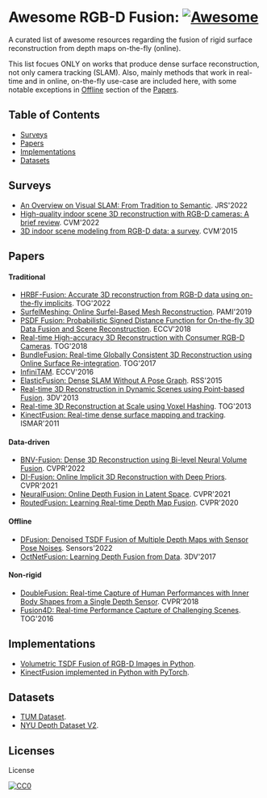 # Awesome RGB-D Fusion: [![Awesome](https://cdn.rawgit.com/sindresorhus/awesome/d7305f38d29fed78fa85652e3a63e154dd8e8829/media/badge.svg)](https://github.com/sindresorhus/awesome)
A curated list of awesome resources regarding the fusion of rigid surface reconstruction from depth maps on-the-fly (online). 

This list focues ONLY on works that produce dense surface reconstruction, not only camera tracking (SLAM). Also, mainly methods that work in real-time and in online, on-the-fly use-case are included here, with some notable exceptions in [Offline](#offline) section of the [Papers](#papers). 

## Table of Contents

 - [Surveys](#surveys)
 - [Papers](#papers)
 - [Implementations](#implementations)
 - [Datasets](#datasets)

## Surveys
* [An Overview on Visual SLAM: From Tradition to Semantic](https://www.mdpi.com/2072-4292/14/13/3010). JRS'2022
* [High-quality indoor scene 3D reconstruction with RGB-D cameras: A brief review](https://dc.tsinghuajournals.com/computational-visual-media/vol8/iss3/3/). CVM'2022
* [3D indoor scene modeling from RGB-D data: a survey](https://dc.tsinghuajournals.com/computational-visual-media/vol1/iss4/6/). CVM'2015

## Papers

#### Traditional
* [HRBF-Fusion: Accurate 3D reconstruction from RGB-D data using on-the-fly implicits](https://arxiv.org/abs/2202.01829). TOG'2022
* [SurfelMeshing: Online Surfel-Based Mesh Reconstruction](https://github.com/puzzlepaint/surfelmeshing). PAMI'2019
* [PSDF Fusion: Probabilistic Signed Distance Function for On-the-fly 3D Data Fusion and Scene Reconstruction](https://arxiv.org/abs/1807.11034). ECCV'2018
* [Real-time High-accuracy 3D Reconstruction with Consumer RGB-D Cameras](https://cg.cs.tsinghua.edu.cn/papers/TOG-2018-reconstruction.pdf). TOG'2018
* [BundleFusion: Real-time Globally Consistent 3D Reconstruction using Online Surface Re-integration](http://graphics.stanford.edu/projects/bundlefusion/). TOG'2017
* [InfiniTAM](https://www.robots.ox.ac.uk/~victor/infinitam/cite.html). ECCV'2016
* [ElasticFusion: Dense SLAM Without A Pose Graph](https://www.imperial.ac.uk/dyson-robotics-lab/downloads/elastic-fusion/). RSS'2015
* [Real-time 3D Reconstruction in Dynamic Scenes using Point-based Fusion](https://reality.cs.ucl.ac.uk/projects/kinect/keller13realtime.html). 3DV'2013
* [Real-time 3D Reconstruction at Scale using Voxel Hashing](http://www.niessnerlab.org/projects/niessner2013hashing.html). TOG'2013
* [KinectFusion: Real-time dense surface mapping and tracking](https://www.microsoft.com/en-us/research/wp-content/uploads/2016/02/ismar2011.pdf). ISMAR'2011

#### Data-driven
* [BNV-Fusion: Dense 3D Reconstruction using Bi-level Neural Volume Fusion](https://github.com/likojack/bnv_fusion). CVPR'2022
* [DI-Fusion: Online Implicit 3D Reconstruction with Deep Priors](https://cg.cs.tsinghua.edu.cn/papers/CVPR-2021-DI-Fusion.pdf). CVPR'2021
* [NeuralFusion: Online Depth Fusion in Latent Space](https://www.silvanweder.com/publications/neural-fusion/). CVPR'2021
* [RoutedFusion: Learning Real-time Depth Map Fusion](https://www.silvanweder.com/publications/routed-fusion/). CVPR'2020

#### Offline
* [DFusion: Denoised TSDF Fusion of Multiple Depth Maps with Sensor Pose Noises](https://www.researchgate.net/publication/358758460_DFusion_Denoised_TSDF_Fusion_of_Multiple_Depth_Maps_with_Sensor_Pose_Noises). Sensors'2022
* [OctNetFusion: Learning Depth Fusion from Data](https://github.com/griegler/octnetfusion). 3DV'2017

#### Non-rigid
* [DoubleFusion: Real-time Capture of Human Performances with Inner Body Shapes from a Single Depth Sensor](http://www.liuyebin.com/doublefusion/doublefusion.htm). CVPR'2018
* [Fusion4D: Real-time Performance Capture of Challenging Scenes](https://www.microsoft.com/en-us/research/wp-content/uploads/2016/11/a114-dou.pdf). TOG'2016

## Implementations
* [Volumetric TSDF Fusion of RGB-D Images in Python](https://github.com/andyzeng/tsdf-fusion-python).
* [KinectFusion implemented in Python with PyTorch](https://github.com/JingwenWang95/KinectFusion).

## Datasets
* [TUM Dataset](https://vision.in.tum.de/data/datasets/rgbd-dataset/download).
* [NYU Depth Dataset V2](https://cs.nyu.edu/~silberman/datasets/nyu_depth_v2.html/).

## Licenses
License

[![CC0](http://i.creativecommons.org/p/zero/1.0/88x31.png)](http://creativecommons.org/publicdomain/zero/1.0/)
